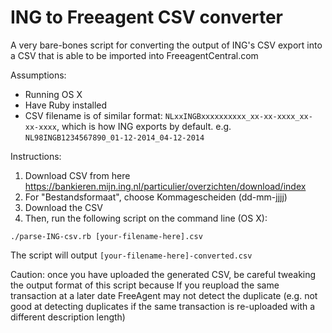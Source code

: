 # ING to Freeagent CSV converter

A very bare-bones script for converting the output of ING's CSV export into a CSV that is able to be imported into FreeagentCentral.com

Assumptions: 
- Running OS X
- Have Ruby installed
- CSV filename is of similar format: `NLxxINGBxxxxxxxxxx_xx-xx-xxxx_xx-xx-xxxx`, which is how ING exports by default. e.g. `NL98INGB1234567890_01-12-2014_04-12-2014`

Instructions: 

1. Download CSV from here https://bankieren.mijn.ing.nl/particulier/overzichten/download/index
2. For "Bestandsformaat", choose Kommagescheiden (dd-mm-jjjj)
3. Download the CSV
4. Then, run the following script on the command line (OS X): 

`./parse-ING-csv.rb [your-filename-here].csv`

The script will output `[your-filename-here]-converted.csv`

Caution: once you have uploaded the generated CSV, be careful tweaking the output format of this script because If you reupload the same transaction at a later date FreeAgent may not detect the duplicate (e.g. not good at detecting duplicates if the same transaction is re-uploaded with a different description length)